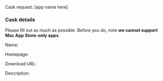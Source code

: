 Cask request: [app name here]
### Cask details

Please fill out as much as possible. Before you do, note **we cannot support Mac App Store-only apps**.

Name:

Homepage:

Download URL:

Description:
